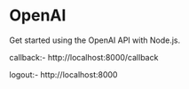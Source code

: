 # OpenAI
Get started using the OpenAI API with Node.js.

callback:-
http://localhost:8000/callback

logout:-
http://localhost:8000
